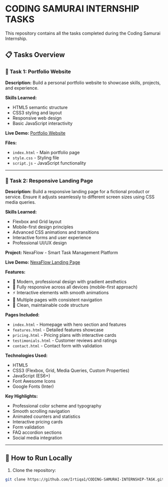 # CODING SAMURAI INTERNSHIP TASKS

This repository contains all the tasks completed during the Coding Samurai Internship.

## 📋 Tasks Overview

### 🎯 Task 1: Portfolio Website
**Description:** Build a personal portfolio website to showcase skills, projects, and experience.

**Skills Learned:**
- HTML5 semantic structure
- CSS3 styling and layout
- Responsive web design
- Basic JavaScript interactivity

**Live Demo:** [Portfolio Website](https://irtiqa1.github.io/CODING-SAMURAI-INTERNSHIP-TASK/Task-1-portfolio-website/)

**Files:**
- `index.html` - Main portfolio page
- `style.css` - Styling file
- `script.js` - JavaScript functionality

---

### 🎯 Task 2: Responsive Landing Page
**Description:** Build a responsive landing page for a fictional product or service. Ensure it adjusts seamlessly to different screen sizes using CSS media queries.

**Skills Learned:**
- Flexbox and Grid layout
- Mobile-first design principles
- Advanced CSS animations and transitions
- Interactive forms and user experience
- Professional UI/UX design

**Project:** NexaFlow - Smart Task Management Platform

**Live Demo:** [NexaFlow Landing Page](https://irtiqa1.github.io/CODING-SAMURAI-INTERNSHIP-TASK/Task-2-responsive-landing-page/)

**Features:**
- 🎨 Modern, professional design with gradient aesthetics
- 📱 Fully responsive across all devices (mobile-first approach)
- ⚡ Interactive elements with smooth animations
- 🎯 Multiple pages with consistent navigation
- 🔧 Clean, maintainable code structure

**Pages Included:**
- `index.html` - Homepage with hero section and features
- `features.html` - Detailed features showcase
- `pricing.html` - Pricing plans with interactive cards
- `testimonials.html` - Customer reviews and ratings
- `contact.html` - Contact form with validation

**Technologies Used:**
- HTML5
- CSS3 (Flexbox, Grid, Media Queries, Custom Properties)
- JavaScript (ES6+)
- Font Awesome Icons
- Google Fonts (Inter)

**Key Highlights:**
- Professional color scheme and typography
- Smooth scrolling navigation
- Animated counters and statistics
- Interactive pricing cards
- Form validation
- FAQ accordion sections
- Social media integration

---

## 🚀 How to Run Locally

1. Clone the repository:
```bash
git clone https://github.com/Irtiqa1/CODING-SAMURAI-INTERNSHIP-TASK.git
